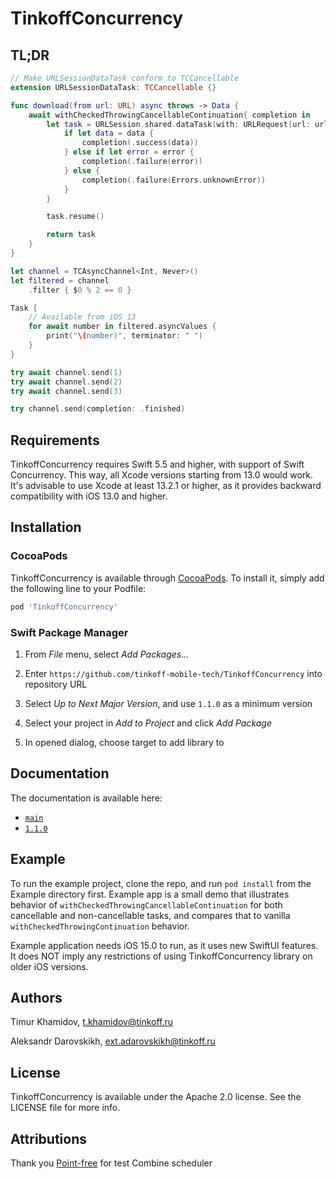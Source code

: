 # TinkoffConcurrency

## TL;DR

```swift
// Make URLSessionDataTask conform to TCCancellable
extension URLSessionDataTask: TCCancellable {}

func download(from url: URL) async throws -> Data {
    await withCheckedThrowingCancellableContinuation{ completion in
        let task = URLSession.shared.dataTask(with: URLRequest(url: url)) { data, _, error in
            if let data = data {
                completion(.success(data))
            } else if let error = error {
                completion(.failure(error))
            } else {
                completion(.failure(Errors.unknownError))
            }
        }

        task.resume()

        return task
    }
}
```

```swift
let channel = TCAsyncChannel<Int, Never>()
let filtered = channel
    .filter { $0 % 2 == 0 }

Task {
    // Available from iOS 13
    for await number in filtered.asyncValues {
        print("\(number)", terminator: " ")
    }
}

try await channel.send(1)
try await channel.send(2)
try await channel.send(3)

try channel.send(completion: .finished)
```

## Requirements

TinkoffConcurrency requires Swift 5.5 and higher, with support of Swift Concurrency. This way, all Xcode versions starting from 13.0 would work.
It's advisable to use Xcode at least 13.2.1 or higher, as it provides backward compatibility with iOS 13.0 and higher.

## Installation

### CocoaPods

TinkoffConcurrency is available through [CocoaPods](https://cocoapods.org). To install
it, simply add the following line to your Podfile:

```ruby
pod 'TinkoffConcurrency'
```

### Swift Package Manager

1. From _File_ menu, select _Add Packages..._

2. Enter `https://github.com/tinkoff-mobile-tech/TinkoffConcurrency` into repository URL

3. Select _Up to Next Major Version_, and use `1.1.0` as a minimum version

4. Select your project in _Add to Project_ and click _Add Package_

5. In opened dialog, choose target to add library to

## Documentation

The documentation is available here:

* [`main`](https://tinkoff-mobile-tech.github.io/TinkoffConcurrency/main/documentation/tinkoffconcurrency/)
* [`1.1.0`](https://tinkoff-mobile-tech.github.io/TinkoffConcurrency/1.1.0/documentation/tinkoffconcurrency/)

## Example

To run the example project, clone the repo, and run `pod install` from the Example directory first. Example app is a small demo that
illustrates behavior of `withCheckedThrowingCancellableContinuation` for both cancellable and non-cancellable tasks, and compares that
to vanilla `withCheckedThrowingContinuation` behavior.

Example application needs iOS 15.0 to run, as it uses new SwiftUI features. It does NOT imply any restrictions of using TinkoffConcurrency
library on older iOS versions.

## Authors

Timur Khamidov, t.khamidov@tinkoff.ru

Aleksandr Darovskikh, ext.adarovskikh@tinkoff.ru

## License

TinkoffConcurrency is available under the Apache 2.0 license. See the LICENSE file for more info.

## Attributions

Thank you [Point-free](https://github.com/pointfreeco/combine-schedulers) for test Combine scheduler
